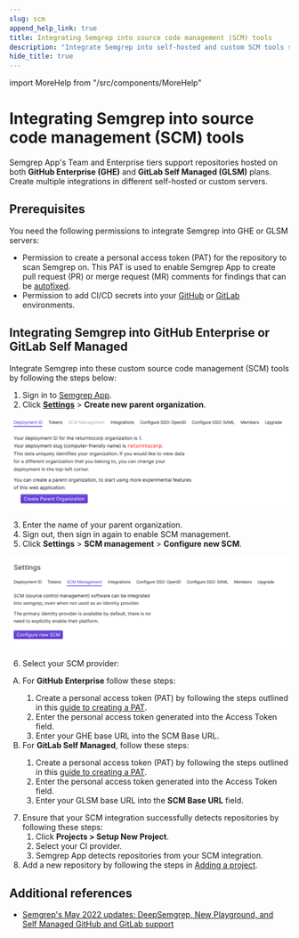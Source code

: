 ```yaml
---
slug: scm 
append_help_link: true
title: Integrating Semgrep into source code management (SCM) tools
description: "Integrate Semgrep into self-hosted and custom SCM tools such as GitHub Enterprise and GitLab Self Hosted."
hide_title: true
---
```


import MoreHelp from "/src/components/MoreHelp"

# Integrating Semgrep into source code management (SCM) tools

Semgrep App's Team and Enterprise tiers support repositories hosted on both **GitHub Enterprise (GHE)** and **GitLab Self Managed (GLSM)** plans. Create multiple integrations in different self-hosted or custom servers.

## Prerequisites

You need the following permissions to integrate Semgrep into GHE or GLSM servers:

* Permission to create a personal access token (PAT) for the repository to scan Semgrep on. This PAT is used to enable Semgrep App to create pull request (PR) or merge request (MR) comments for findings that can be [autofixed](../notifications/#automatically-fix-your-findings-through-pull-or-merge-requests).
* Permission to add CI/CD secrets into your [GitHub](https://docs.github.com/en/actions/security-guides/encrypted-secrets) or [GitLab](https://docs.gitlab.com/ee/ci/secrets/) environments.

## Integrating Semgrep into GitHub Enterprise or GitLab Self Managed 

Integrate Semgrep into these custom source code management (SCM) tools by following the steps below:

1. Sign in to [Semgrep App](https://semgrep.dev/login).
2. Click **[Settings](https://semgrep.dev/orgs/-/settings)** > **Create new parent organization**.

<div class = "bordered">

![Screenshot of settings for parent organization](../img/app-parent-org.png "Screenshot of settings for parent organization")

</div>

3. Enter the name of your parent organization.
4. Sign out, then sign in again to enable SCM management.
5. Click **Settings** > **SCM management** > **Configure new SCM**.

<div class = "bordered">

![Screenshot of SCM configuration tab](../img/app-scm.png)

</div>

6. Select your SCM provider:

<ol type="A">
    <li>For <strong>GitHub Enterprise</strong> follow these steps:</li>
    <ol>
        <li>Create a personal access token (PAT) by following the steps outlined in this <a href="https://docs.github.com/en/enterprise-server@3.1/authentication/keeping-your-account-and-data-secure/creating-a-personal-access-token">guide to creating a PAT</a>.</li>
        <li>Enter the personal access token generated into the Access Token field.</li>
        <li>Enter your GHE base URL into the SCM Base URL.</li>
   </ol>
    <li>For <strong>GitLab Self Managed</strong>, follow these steps:</li>
    <ol>
        <li>Create a personal access token (PAT) by following the steps outlined in this <a href='https://docs.gitlab.com/ee/user/profile/personal_access_tokens.html'>guide to creating a PAT</a>.</li>
        <li>Enter the personal access token generated into the Access Token field.</li>
        <li>Enter your GLSM base URL into the <strong>SCM Base URL</strong> field.</li>
    </ol>
</ol>

7. Ensure that your SCM integration successfully detects repositories by following these steps:
    1. Click **Projects > Setup New Project**.
    2. Select your CI provider.
    3. Semgrep App detects repositories from your SCM integration.
8. Add a new repository by following the steps in [Adding a project](../getting-started-with-semgrep-app/#adding-a-project).

## Additional references
* [Semgrep's May 2022 updates: DeepSemgrep, New Playground, and Self Managed GitHub and GitLab support](https://r2c.dev/blog/2022/semgreps-may-2022-updates/)


<MoreHelp />
